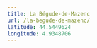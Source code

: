 ```yaml
---
title: La Bégude-de-Mazenc
url: /la-begude-de-mazenc/
latitude: 44.5449624
longitude: 4.9348706
---
```

